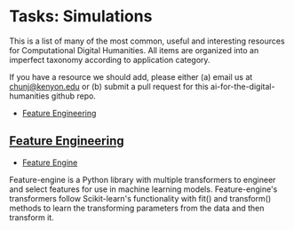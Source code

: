 # Tasks: Simulations

This is a list of many of the most common, useful and interesting resources for Computational Digital Humanities. All items are organized into an imperfect taxonomy according to application category.

If you have a resource we should add, please either (a) email us at chunj@kenyon.edu or (b) submit a pull request for this ai-for-the-digital-humanities github repo.


* [Feature Engineering](#feature_engineering)
## <a href="feature_engineering">Feature Engineering</a>
* [Feature Engine](https://github.com/feature-engine/feature_engines)

Feature-engine is a Python library with multiple transformers to engineer and select features for use in machine learning models. Feature-engine's transformers follow Scikit-learn's functionality with fit() and transform() methods to learn the transforming parameters from the data and then transform it.
